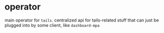# operator

main operator for `tails`. centralized api for tails-related stuff that can just be plugged into by some client, like `dashboard-mpa`
